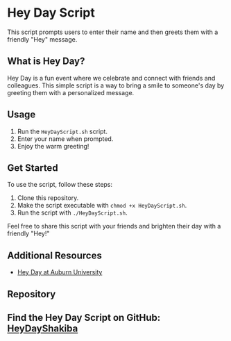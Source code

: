 # Hey Day Script

This script prompts users to enter their name and then greets them with a friendly "Hey" message.

## What is Hey Day?

Hey Day is a fun event where we celebrate and connect with friends and colleagues. This simple script is a way to bring a smile to someone's day by greeting them with a personalized message.

## Usage

1. Run the `HeyDayScript.sh` script.
2. Enter your name when prompted.
3. Enjoy the warm greeting!

## Get Started

To use the script, follow these steps:

1. Clone this repository.
2. Make the script executable with `chmod +x HeyDayScript.sh`.
3. Run the script with `./HeyDayScript.sh`.

Feel free to share this script with your friends and brighten their day with a friendly "Hey!"

## Additional Resources

- [Hey Day at Auburn University](http://sga.auburn.edu/hey-day/)

## Repository

Find the Hey Day Script on GitHub: [HeyDayShakiba](https://github.com/szk0263/HeyDayShakiba)
---
